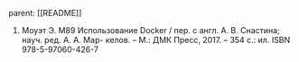 parent: [[README]]

1. Моуэт Э. М89 Использование Docker / пер. с англ. А. В. Снастина; науч. ред. А. А. Мар-
келов. – М.: ДМК Пресс, 2017. – 354 с.: ил.
ISBN 978-5-97060-426-7


